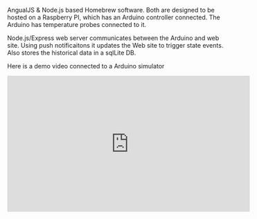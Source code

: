 AngualJS & Node.js based Homebrew software. Both are designed to be hosted on a Raspberry PI, which has an Arduino controller connected. The Arduino has temperature probes connected to it. 

Node.js/Express web server communicates between the Arduino and web site. Using push notificaitons it updates the Web site to trigger state events. Also stores the historical data in a sqlLite DB. 

Here is a demo video connected to a Arduino simulator
<iframe width="560" height="315" src="https://www.youtube.com/embed/kr4w4PKmb00?si=OaWA13gNPALk_nIT" title="YouTube video player" frameborder="0" allow="accelerometer; autoplay; clipboard-write; encrypted-media; gyroscope; picture-in-picture; web-share" referrerpolicy="strict-origin-when-cross-origin" allowfullscreen></iframe>
